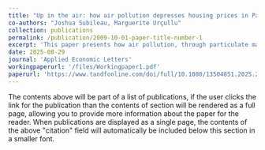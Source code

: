 ```yaml
---
title: "Up in the air: how air pollution depresses housing prices in Paris"
co-authors: "Joshua Subileau, Marguerite Urçullu"
collection: publications
permalink: /publication/2009-10-01-paper-title-number-1
excerpt: 'This paper presents how air pollution, through particulate matter (PM10) and nitrogen dioxide (NO2) concentrations, affects housing prices in the Greater Paris. Using a novel method with wind patterns as an instrument to isolate the effect. The full-text with the Supplemental Material can be found on the Working paper below'
date: 2025-08-29
journal: 'Applied Economic Letters'
workingpaperurl: '/files/Workingpaper1.pdf'
paperurl: 'https://www.tandfonline.com/doi/full/10.1080/13504851.2025.2548957'
---
```

The contents above will be part of a list of publications, if the user clicks the link for the publication than the contents of section will be rendered as a full page, allowing you to provide more information about the paper for the reader. When publications are displayed as a single page, the contents of the above "citation" field will automatically be included below this section in a smaller font.
